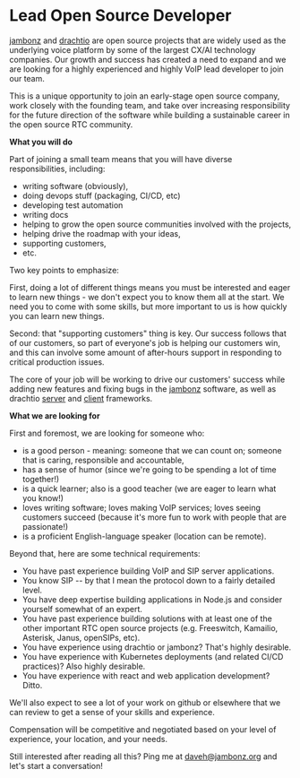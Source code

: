 # Lead Open Source Developer

[jambonz](https://jambonz.org) and [drachtio](https://drachtio.org) are open source projects that are widely used as the underlying voice platform by some of the largest CX/AI technology companies.  Our growth and success has created a need to expand and we are looking for a highly experienced and highly VoIP lead developer to join our team.

This is a unique opportunity to join an early-stage open source company, work closely with the founding team, and take over increasing responsibility for the future direction of the software while building a sustainable career in the open source RTC community.

**What you will do**

Part of joining a small team means that you will have diverse responsibilities, including: 
- writing software (obviously), 
- doing devops stuff (packaging, CI/CD, etc)
- developing test automation
- writing docs
- helping to grow the open source communities involved with the projects,
- helping drive the roadmap with your ideas,
- supporting customers,
- etc.

Two key points to emphasize: 

First, doing a lot of different things means you must be interested and eager to learn new things - we don't expect you to know them all at the start. We need you to come with some skills, but more important to us is how quickly you can learn new things.

Second: that "supporting customers" thing is key.  Our success follows that of our customers, so part of everyone's job is helping our customers win, and this can involve some amount of after-hours support in responding to critical production issues.

The core of your job will be working to drive our customers' success while adding new features and fixing bugs in the [jambonz](https://github.com/jambonz) software, as well as drachtio [server](https://github.com/drachtio/drachtio-server) and [client](https://github.com/drachtio/drachtio-srf) frameworks. 

**What we are looking for**

First and foremost, we are looking for someone who:

- is a good person - meaning: someone that we can count on; someone that is caring, responsible and accountable,
- has a sense of humor (since we're going to be spending a lot of time together!)
- is a quick learner; also is a good teacher (we are eager to learn what you know!)
- loves writing software; loves making VoIP services; loves seeing customers succeed (because it's more fun to work with people that are passionate!)
- is a proficient English-language speaker (location can be remote).

Beyond that, here are some technical requirements:

- You have past experience building VoIP and SIP server applications.
- You know SIP -- by that I mean the protocol down to a fairly detailed level.
- You have deep expertise building applications in Node.js and consider yourself somewhat of an expert.
- You have past experience building solutions with at least one of the other important RTC open source projects (e.g. Freeswitch, Kamailio, Asterisk, Janus, openSIPs, etc).
- You have experience using drachtio or jambonz? That's highly desirable.  
- You have experience with Kubernetes deployments (and related CI/CD practices)? Also highly desirable.
- You have experience with react and web application development?  Ditto.

We'll also expect to see a lot of your work on github or elsewhere that we can review to get a sense of your skills and experience.

Compensation will be competitive and negotiated based on your level of experience, your location, and your needs.

Still interested after reading all this?  Ping me at daveh@jambonz.org and let's start a conversation!




